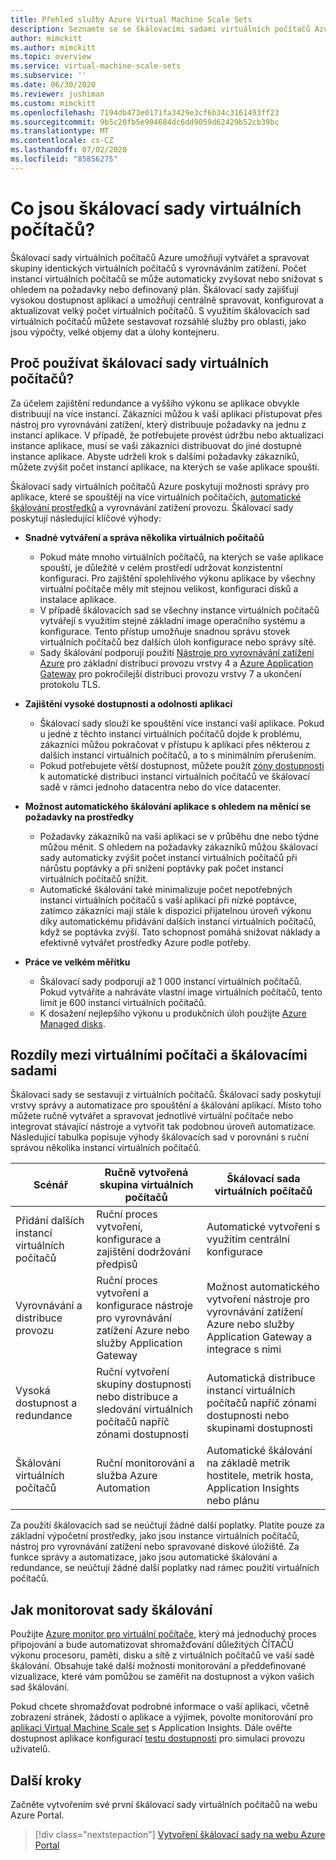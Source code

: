 ```yaml
---
title: Přehled služby Azure Virtual Machine Scale Sets
description: Seznamte se se škálovacími sadami virtuálních počítačů Azure a způsobem automatického škálování aplikací.
author: mimckitt
ms.author: mimckitt
ms.topic: overview
ms.service: virtual-machine-scale-sets
ms.subservice: ''
ms.date: 06/30/2020
ms.reviewer: jushiman
ms.custom: mimckitt
ms.openlocfilehash: 7194db473e0171fa3429e3cf6b34c3161493ff23
ms.sourcegitcommit: 9b5c20fb5e904684dc6dd9059d62429b52cb39bc
ms.translationtype: MT
ms.contentlocale: cs-CZ
ms.lasthandoff: 07/02/2020
ms.locfileid: "85856275"
---
```

# <a name="what-are-virtual-machine-scale-sets"></a>Co jsou škálovací sady virtuálních počítačů?
Škálovací sady virtuálních počítačů Azure umožňují vytvářet a spravovat skupiny identických virtuálních počítačů s vyrovnáváním zatížení. Počet instancí virtuálních počítačů se může automaticky zvyšovat nebo snižovat s ohledem na požadavky nebo definovaný plán. Škálovací sady zajišťují vysokou dostupnost aplikací a umožňují centrálně spravovat, konfigurovat a aktualizovat velký počet virtuálních počítačů. S využitím škálovacích sad virtuálních počítačů můžete sestavovat rozsáhlé služby pro oblasti, jako jsou výpočty, velké objemy dat a úlohy kontejneru.


## <a name="why-use-virtual-machine-scale-sets"></a>Proč používat škálovací sady virtuálních počítačů?
Za účelem zajištění redundance a vyššího výkonu se aplikace obvykle distribuují na více instancí. Zákazníci můžou k vaší aplikaci přistupovat přes nástroj pro vyrovnávání zatížení, který distribuuje požadavky na jednu z instancí aplikace. V případě, že potřebujete provést údržbu nebo aktualizaci instance aplikace, musí se vaši zákazníci distribuovat do jiné dostupné instance aplikace. Abyste udrželi krok s dalšími požadavky zákazníků, můžete zvýšit počet instancí aplikace, na kterých se vaše aplikace spouští.

Škálovací sady virtuálních počítačů Azure poskytují možnosti správy pro aplikace, které se spouštějí na více virtuálních počítačích, [automatické škálování prostředků](virtual-machine-scale-sets-autoscale-overview.md) a vyrovnávání zatížení provozu. Škálovací sady poskytují následující klíčové výhody:

- **Snadné vytváření a správa několika virtuálních počítačů**
    - Pokud máte mnoho virtuálních počítačů, na kterých se vaše aplikace spouští, je důležité v celém prostředí udržovat konzistentní konfiguraci. Pro zajištění spolehlivého výkonu aplikace by všechny virtuální počítače měly mít stejnou velikost, konfiguraci disků a instalace aplikace.
    - V případě škálovacích sad se všechny instance virtuálních počítačů vytvářejí s využitím stejné základní image operačního systému a konfigurace. Tento přístup umožňuje snadnou správu stovek virtuálních počítačů bez dalších úloh konfigurace nebo správy sítě.
    - Sady škálování podporují použití [Nástroje pro vyrovnávání zatížení Azure](../load-balancer/load-balancer-overview.md) pro základní distribuci provozu vrstvy 4 a [Azure Application Gateway](../application-gateway/application-gateway-introduction.md) pro pokročilejší distribuci provozu vrstvy 7 a ukončení protokolu TLS.

- **Zajištění vysoké dostupnosti a odolnosti aplikací**
    - Škálovací sady slouží ke spouštění více instancí vaší aplikace. Pokud u jedné z těchto instancí virtuálních počítačů dojde k problému, zákazníci můžou pokračovat v přístupu k aplikaci přes některou z dalších instancí virtuálních počítačů, a to s minimálním přerušením.
    - Pokud potřebujete větší dostupnost, můžete použít [zóny dostupnosti](../availability-zones/az-overview.md) k automatické distribuci instancí virtuálních počítačů ve škálovací sadě v rámci jednoho datacentra nebo do více datacenter.

- **Možnost automatického škálování aplikace s ohledem na měnící se požadavky na prostředky**
    - Požadavky zákazníků na vaši aplikaci se v průběhu dne nebo týdne můžou měnit. S ohledem na požadavky zákazníků můžou škálovací sady automaticky zvýšit počet instancí virtuálních počítačů při nárůstu poptávky a při snížení poptávky pak počet instancí virtuálních počítačů snížit.
    - Automatické škálování také minimalizuje počet nepotřebných instancí virtuálních počítačů s vaší aplikací při nízké poptávce, zatímco zákazníci mají stále k dispozici přijatelnou úroveň výkonu díky automatickému přidávání dalších instancí virtuálních počítačů, když se poptávka zvýší. Tato schopnost pomáhá snižovat náklady a efektivně vytvářet prostředky Azure podle potřeby.

- **Práce ve velkém měřítku**
    - Škálovací sady podporují až 1 000 instancí virtuálních počítačů. Pokud vytváříte a nahráváte vlastní image virtuálních počítačů, tento limit je 600 instancí virtuálních počítačů.
    - K dosažení nejlepšího výkonu u produkčních úloh použijte [Azure Managed disks](../virtual-machines/windows/managed-disks-overview.md).


## <a name="differences-between-virtual-machines-and-scale-sets"></a>Rozdíly mezi virtuálními počítači a škálovacími sadami
Škálovací sady se sestavují z virtuálních počítačů. Škálovací sady poskytují vrstvy správy a automatizace pro spouštění a škálování aplikací. Místo toho můžete ručně vytvářet a spravovat jednotlivé virtuální počítače nebo integrovat stávající nástroje a vytvořit tak podobnou úroveň automatizace. Následující tabulka popisuje výhody škálovacích sad v porovnání s ruční správou několika instancí virtuálních počítačů.

| Scénář                           | Ručně vytvořená skupina virtuálních počítačů                                                                    | Škálovací sada virtuálních počítačů |
|------------------------------------|----------------------------------------------------------------------------------------|---------------------------|
| Přidání dalších instancí virtuálních počítačů        | Ruční proces vytvoření, konfigurace a zajištění dodržování předpisů                             | Automatické vytvoření s využitím centrální konfigurace |
| Vyrovnávání a distribuce provozu | Ruční proces vytvoření a konfigurace nástroje pro vyrovnávání zatížení Azure nebo služby Application Gateway      | Možnost automatického vytvoření nástroje pro vyrovnávání zatížení Azure nebo služby Application Gateway a integrace s nimi |
| Vysoká dostupnost a redundance   | Ruční vytvoření skupiny dostupnosti nebo distribuce a sledování virtuálních počítačů napříč zónami dostupnosti | Automatická distribuce instancí virtuálních počítačů napříč zónami dostupnosti nebo skupinami dostupnosti |
| Škálování virtuálních počítačů                     | Ruční monitorování a služba Azure Automation                                                 | Automatické škálování na základě metrik hostitele, metrik hosta, Application Insights nebo plánu |

Za použití škálovacích sad se neúčtují žádné další poplatky. Platíte pouze za základní výpočetní prostředky, jako jsou instance virtuálních počítačů, nástroj pro vyrovnávání zatížení nebo spravované diskové úložiště. Za funkce správy a automatizace, jako jsou automatické škálování a redundance, se neúčtují žádné další poplatky nad rámec použití virtuálních počítačů.

## <a name="how-to-monitor-your-scale-sets"></a>Jak monitorovat sady škálování

Použijte [Azure monitor pro virtuální počítače](../azure-monitor/insights/vminsights-overview.md), který má jednoduchý proces připojování a bude automatizovat shromažďování důležitých ČÍTAČŮ výkonu procesoru, paměti, disku a sítě z virtuálních počítačů ve vaší sadě škálování. Obsahuje také další možnosti monitorování a předdefinované vizualizace, které vám pomůžou se zaměřit na dostupnost a výkon vašich sad škálování.

Pokud chcete shromažďovat podrobné informace o vaší aplikaci, včetně zobrazení stránek, žádostí o aplikace a výjimek, povolte monitorování pro [aplikaci Virtual Machine Scale set](../azure-monitor/app/azure-vm-vmss-apps.md) s Application Insights. Dále ověřte dostupnost aplikace konfigurací [testu dostupnosti](../azure-monitor/app/monitor-web-app-availability.md) pro simulaci provozu uživatelů.

## <a name="next-steps"></a>Další kroky
Začněte vytvořením své první škálovací sady virtuálních počítačů na webu Azure Portal.

> [!div class="nextstepaction"]
> [Vytvoření škálovací sady na webu Azure Portal](quick-create-portal.md)

